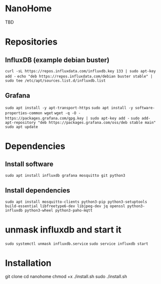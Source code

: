 # NanoHome

TBD


# Repositories

## InfluxDB (example debian buster)

`curl -sL https://repos.influxdata.com/influxdb.key 133 | sudo apt-key add -`
`echo "deb https://repos.influxdata.com/debian buster stable" | sudo tee /etc/apt/sources.list.d/influxdb.list`


## Grafana
`sudo apt install -y apt-transport-https`
`sudo apt install -y software-properties-common wget`
`wget -q -O - https://packages.grafana.com/gpg.key | sudo apt-key add -`
`sudo add-apt-repository "deb https://packages.grafana.com/oss/deb stable main"`
`sudo apt update`

# Dependencies

## Install software
`sudo apt install influxdb grafana mosquitto git python3`

## Install dependencies
`sudo apt install mosquitto-clients python3-pip python3-setuptools build-essential libfreetype6-dev libjpeg-dev jq openssl python3-influxdb python3-wheel python3-paho-mqtt`

# unmask influxdb and start it
`sudo systemctl unmask influxdb.service`
`sudo service influxdb start`

# Installation

git clone
cd nanohome
chmod +x ./install.sh
sudo ./install.sh
